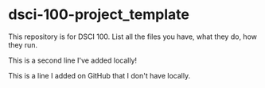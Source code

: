 # dsci-100-project_template

This repository is for DSCI 100.
List all the files you have, what they do, how they run.

This is a second line I've added locally!

This is a line I added on GitHub that I don't have locally.
